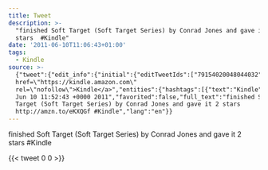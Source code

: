 ```yaml
---
title: Tweet
description: >-
  "finished Soft Target (Soft Target Series) by Conrad Jones and gave it 2
  stars  #Kindle"
date: '2011-06-10T11:06:43+01:00'
tags:
  - Kindle
source: >-
  {"tweet":{"edit_info":{"initial":{"editTweetIds":["79154020048044032"],"editableUntil":"2011-06-10T12:52:43.647Z","editsRemaining":"5","isEditEligible":true}},"retweeted":false,"source":"<a
  href=\"https://kindle.amazon.com\"
  rel=\"nofollow\">Kindle</a>","entities":{"hashtags":[{"text":"Kindle","indices":["100","107"]}],"symbols":[],"user_mentions":[],"urls":[]},"display_text_range":["0","107"],"favorite_count":"0","id_str":"79154020048044032","truncated":false,"retweet_count":"0","id":"79154020048044032","created_at":"Fri
  Jun 10 11:52:43 +0000 2011","favorited":false,"full_text":"finished Soft
  Target (Soft Target Series) by Conrad Jones and gave it 2 stars
  http://amzn.to/eKXQGf #Kindle","lang":"en"}}
---
```

finished Soft Target (Soft Target Series) by Conrad Jones and gave it 2 stars  #Kindle
    
{{< tweet 0 0 >}}
    

